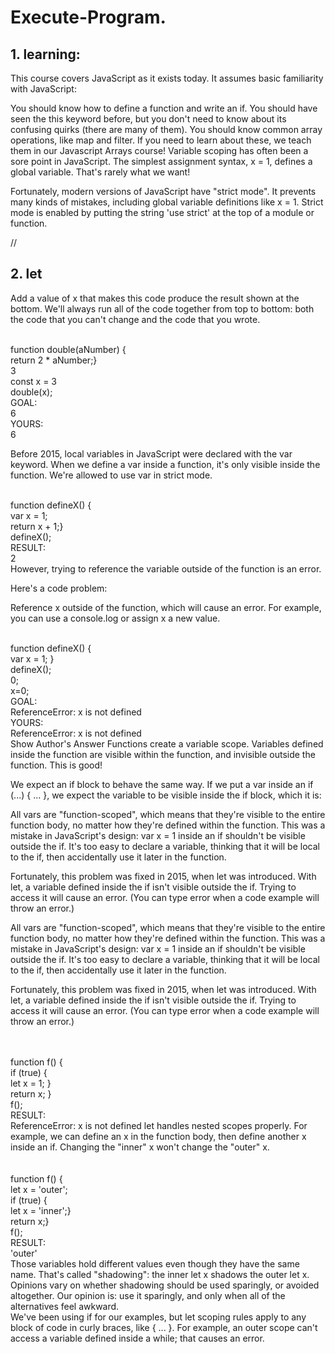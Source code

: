 # Execute-Program.
<h2> 1. learning:</h2>
<p>This course covers JavaScript as it exists today. It assumes basic familiarity with JavaScript:

You should know how to define a function and write an if.
You should have seen the this keyword before, but you don't need to know about its confusing quirks (there are many of them).
You should know common array operations, like map and filter. If you need to learn about these, we teach them in our Javascript Arrays course!
Variable scoping has often been a sore point in JavaScript. The simplest assignment syntax, x = 1, defines a global variable. That's rarely what we want!

Fortunately, modern versions of JavaScript have "strict mode". It prevents many kinds of mistakes, including global variable definitions like x = 1. Strict mode is enabled by putting the string 'use strict' at the top of a module or function.</p>
//
<h2> 2. let</h2>
<p>Add a value of x that makes this code produce the result shown at the bottom. We'll always run all of the code together from top to bottom: both the code that you can't change and the code that you wrote.

<br>function double(aNumber) {
 <br> return 2 * aNumber;}
<br>3
<br>const x = 3
<br>double(x);
<br>GOAL:
<br>6
<br>YOURS:
<br>6
<br>
<p>Before 2015, local variables in JavaScript were declared with the var keyword. When we define a var inside a function, it's only visible inside the function. We're allowed to use var in strict mode.

<br>function defineX() {
<br>  var x = 1;
<br>  return x + 1;}
<br>defineX();
<br>RESULT:
<br>2
<br>
However, trying to reference the variable outside of the function is an error.

Here's a code problem:

Reference x outside of the function, which will cause an error. For example, you can use a console.log or assign x a new value.

<br>function defineX() {
<br>  var x = 1;
}
<br>defineX();
<br>0;
<br>x=0;
<br>GOAL:
<br>ReferenceError: x is not defined
<br>YOURS:
<br>ReferenceError: x is not defined
<br>
Show Author's Answer
Functions create a variable scope. Variables defined inside the function are visible within the function, and invisible outside the function. This is good!

We expect an if block to behave the same way. If we put a var inside an if (...) { ... }, we expect the variable to be visible inside the if block, which it is:
<p>
<p>All vars are "function-scoped", which means that they're visible to the entire function body, no matter how they're defined within the function. This was a mistake in JavaScript's design: var x = 1 inside an if shouldn't be visible outside the if. It's too easy to declare a variable, thinking that it will be local to the if, then accidentally use it later in the function.

Fortunately, this problem was fixed in 2015, when let was introduced. With let, a variable defined inside the if isn't visible outside the if. Trying to access it will cause an error. (You can type error when a code example will throw an error.)</p>

<p>All vars are "function-scoped", which means that they're visible to the entire function body, no matter how they're defined within the function. This was a mistake in JavaScript's design: var x = 1 inside an if shouldn't be visible outside the if. It's too easy to declare a variable, thinking that it will be local to the if, then accidentally use it later in the function.

Fortunately, this problem was fixed in 2015, when let was introduced. With let, a variable defined inside the if isn't visible outside the if. Trying to access it will cause an error. (You can type error when a code example will throw an error.)

<br>
<br>function f() {
 <br> if (true) {
 <br>   let x = 1;
  }
 <br> return x;
}
<br>f();
<br>RESULT:
<br>ReferenceError: x is not defined
let handles nested scopes properly. For example, we can define an x in the function body, then define another x inside an if. Changing the "inner" x won't change the "outer" x.
<br>

<br>
<br>function f() {
 <br> let x = 'outer';
 <br> if (true) {
 <br>   let x = 'inner';}
 <br>return x;}
<br>f();
<br>RESULT:
<br>'outer'
<br>
Those variables hold different values even though they have the same name. That's called "shadowing": the inner let x shadows the outer let x. Opinions vary on whether shadowing should be used sparingly, or avoided altogether. Our opinion is: use it sparingly, and only when all of the alternatives feel awkward.
<br>We've been using if for our examples, but let scoping rules apply to any block of code in curly braces, like { ... }. For example, an outer scope can't access a variable defined inside a while; that causes an error.</p>
